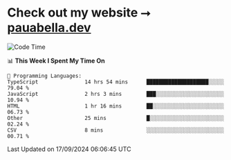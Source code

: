 # Check out my website ⭢ [pauabella.dev](https://pauabella.dev)

<!--START_SECTION:waka-->
![Code Time](http://img.shields.io/badge/Code%20Time-3%2C727%20hrs%2045%20mins-blue)

📊 **This Week I Spent My Time On** 

```text
💬 Programming Languages: 
TypeScript               14 hrs 54 mins      ████████████████████░░░░░   79.04 % 
JavaScript               2 hrs 3 mins        ███░░░░░░░░░░░░░░░░░░░░░░   10.94 % 
HTML                     1 hr 16 mins        ██░░░░░░░░░░░░░░░░░░░░░░░   06.73 % 
Other                    25 mins             █░░░░░░░░░░░░░░░░░░░░░░░░   02.24 % 
CSV                      8 mins              ░░░░░░░░░░░░░░░░░░░░░░░░░   00.71 % 
```


 Last Updated on 17/09/2024 06:06:45 UTC
<!--END_SECTION:waka-->
